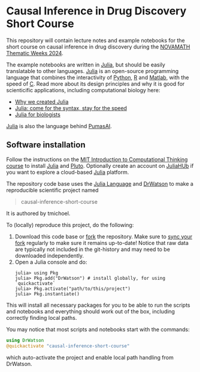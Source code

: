 # Causal Inference in Drug Discovery Short Course

This repository will contain lecture notes and example notebooks for the short course on causal inference in drug discovery during the [NOVAMATH Thematic Weeks 2024](https://eventos.fct.unl.pt/novamath_thematic_weeks/).

The example notebooks are written in [Julia][1], but should be easily translatable to other languages. [Julia][1] is an open-source programming language that combines the interactivity of [Python](https://www.python.org/), [R](https://www.r-project.org/) and [Matlab](https://mathworks.com), with the speed of [C](https://en.wikipedia.org/wiki/C_(programming_language)). Read more about its design principles and why it is good for scienticific applications, including computational biology here:

- [Why we created Julia](https://julialang.org/blog/2012/02/why-we-created-julia/)
- [Julia: come for the syntax, stay for the speed](https://www.nature.com/articles/d41586-019-02310-3)
- [Julia for biologists](https://www.nature.com/articles/s41592-023-01832-z)

[Julia][1] is also the language behind [PumasAI](https://pumas.ai/).

## Software installation

Follow the instructions on the [MIT Introduction to Computational Thinking course](https://computationalthinking.mit.edu/Fall23/installation/) to install [Julia][1] and [Pluto][3]. Optionally create an account on [JuliaHUb](https://juliahub.com/) if you want to explore a cloud-based [Julia][1] platform.

The repository code base uses the [Julia Language](https://julialang.org/) and [DrWatson](https://juliadynamics.github.io/DrWatson.jl/stable/) to make a reproducible scientific project named

> causal-inference-short-course

It is authored by tmichoel.

To (locally) reproduce this project, do the following:

1. Download this code base or [fork](https://docs.github.com/en/pull-requests/collaborating-with-pull-requests/working-with-forks/fork-a-repo) the repository. Make sure to [sync your fork](https://docs.github.com/en/pull-requests/collaborating-with-pull-requests/working-with-forks/syncing-a-fork) regularly to make sure it remains up-to-date! Notice that raw data are typically not included in the git-history and may need to be downloaded independently. 
2. Open a Julia console and do:
   ```
   julia> using Pkg
   julia> Pkg.add("DrWatson") # install globally, for using `quickactivate`
   julia> Pkg.activate("path/to/this/project")
   julia> Pkg.instantiate()
   ```

This will install all necessary packages for you to be able to run the scripts and notebooks and
everything should work out of the box, including correctly finding local paths.

You may notice that most scripts and notebooks start with the commands:
```julia
using DrWatson
@quickactivate "causal-inference-short-course"
```
which auto-activate the project and enable local path handling from DrWatson.


[1]: https://julialang.org/
[2]: https://plutojl.org/
[3]: https://juliahub.com/
